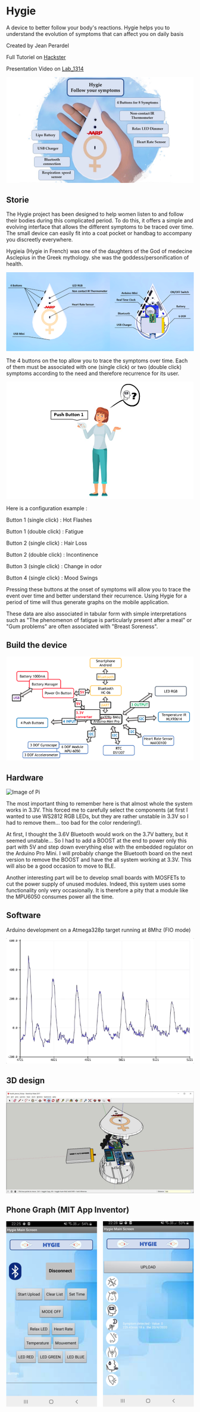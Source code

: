 # Hygie
A device to better follow your body's reactions. Hygie helps you to understand the evolution of symptoms that can affect you on daily basis

Created by Jean Perardel

Full Tutoriel on [Hackster](https://www.hackster.io/jeanperardel/hygie-better-follow-and-understand-your-menopause-fa8663)

Presentation Video on [Lab_1314](https://www.youtube.com/watch?v=uz1osdS2IEg)

![Image of Pi](pictures/Hygie_presentation.jpg)

## Storie

The Hygie project has been designed to help women listen to and follow their bodies during this complicated period. To do this, it offers a simple and evolving interface that allows the different symptoms to be traced over time. The small device can easily fit into a coat pocket or handbag to accompany you discreetly everywhere.

Hygieia (Hygie in French) was one of the daughters of the God of medecine Asclepius in the Greek mythology. she was the goddess/personification of health.

![Image of Pi](pictures/Hygie_schema.png)

The 4 buttons on the top allow you to trace the symptoms over time. Each of them must be associated with one (single click) or two (double click) symptoms according to the need and therefore recurrence for its user.

![Image of Pi](pictures/Hygie_woman_button.jpg)

Here is a configuration example :

Button 1 (single click) : Hot Flashes

Button 1 (double click) : Fatigue

Button 2 (single click) : Hair Loss

Button 2 (double click) : Incontinence

Button 3 (single click) : Change in odor

Button 4 (single click) : Mood Swings

Pressing these buttons at the onset of symptoms will allow you to trace the event over time and better understand their recurrence. Using Hygie for a period of time will thus generate graphs on the mobile application.

These data are also associated in tabular form with simple interpretations such as "The phenomenon of fatigue is particularly present after a meal" or "Gum problems" are often associated with "Breast Soreness".

## Build the device

![Image of Pi](pictures/Hygie_block_diagram.png)


## Hardware

![Image of Pi](pictures/Hygie_hardware.jpg)

The most important thing to remember here is that almost whole the system works in 3.3V. This forced me to carefully select the components (at first I wanted to use WS2812 RGB LEDs, but they are rather unstable in 3.3V so I had to remove them... too bad for the color rendering!).

At first, I thought the 3.6V Bluetooth would work on the 3.7V battery, but it seemed unstable... So I had to add a BOOST at the end to power only this part with 5V and step down everything else with the embedded regulator on the Arduino Pro Mini. I will probably change the Bluetooth board on the next version to remove the BOOST and have the all system working at 3.3V. This will also be a good occasion to move to BLE.

Another interesting part will be to develop small boards with MOSFETs to cut the power supply of unused modules. Indeed, this system uses some functionality only very occasionally. It is therefore a pity that a module like the MPU6050 consumes power all the time.

## Software

Arduino development on a Atmega328p target running at 8Mhz (FIO mode) 

![Image of Pi](pictures/Hygie_pulse.gif)

## 3D design

![Image of Pi](pictures/Hygie_sketchup.jpg)

## Phone Graph (MIT App Inventor)

![Image of Pi](pictures/Hygie_app.jpg)


